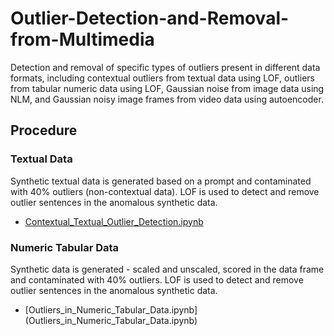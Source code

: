 # Outlier-Detection-and-Removal-from-Multimedia
Detection and removal of specific types of outliers present in different data formats, including contextual outliers from textual data using LOF, outliers from tabular numeric data using LOF, Gaussian noise from image data using NLM, and Gaussian noisy image frames from video data using autoencoder. 

## Procedure
### Textual Data
Synthetic textual data is generated based on a prompt and contaminated with 40% outliers (non-contextual data). LOF is used to detect and remove outlier sentences in the anomalous synthetic data.
- [Contextual_Textual_Outlier_Detection.ipynb](Contextual_Textual_Outlier_Detection.ipynb)

### Numeric Tabular Data
Synthetic data is generated - scaled and unscaled, scored in the data frame and contaminated with 40% outliers. LOF is used to detect and remove outlier sentences in the anomalous synthetic data.
- [Outliers_in_Numeric_Tabular_Data.ipynb] (Outliers_in_Numeric_Tabular_Data.ipynb)
